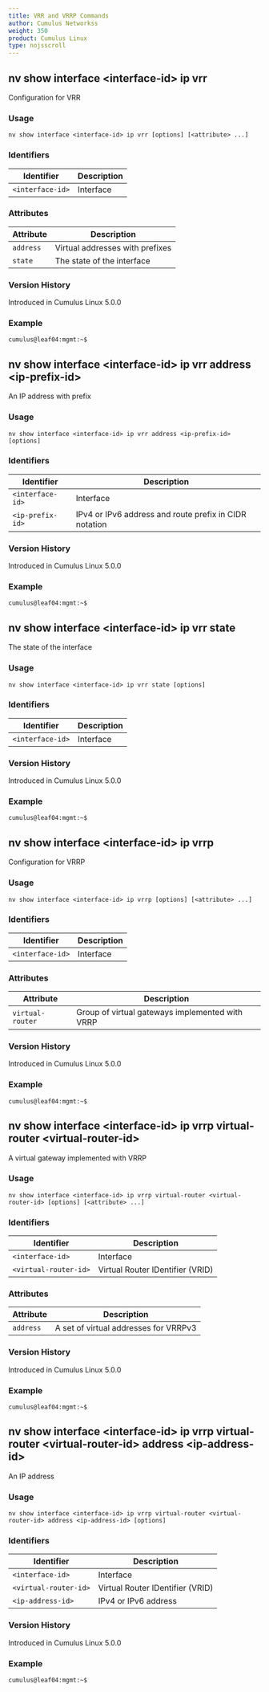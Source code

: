 ```yaml
---
title: VRR and VRRP Commands
author: Cumulus Networkss
weight: 350
product: Cumulus Linux
type: nojsscroll
---
```

## nv show interface <interface-id\> ip vrr

Configuration for VRR

### Usage

`nv show interface <interface-id> ip vrr [options] [<attribute> ...]`

### Identifiers

| Identifier |  Description   |
| --------- | -------------- |
| `<interface-id>`    |    Interface |

### Attributes

| Attribute |  Description   |
| --------- | -------------- |
| `address`  | Virtual addresses with prefixes
| `state`  | The state of the interface

### Version History

Introduced in Cumulus Linux 5.0.0

### Example

```
cumulus@leaf04:mgmt:~$ 
```

## nv show interface \<interface-id\> ip vrr address \<ip-prefix-id\>

An IP address with prefix

### Usage

`nv show interface <interface-id> ip vrr address <ip-prefix-id> [options]`

### Identifiers

| Identifier |  Description   |
| --------- | -------------- |
| `<interface-id>`    |    Interface |
| `<ip-prefix-id>`| IPv4 or IPv6 address and route prefix in CIDR notation|

### Version History

Introduced in Cumulus Linux 5.0.0

### Example

```
cumulus@leaf04:mgmt:~$ 
```

## nv show interface \<interface-id\> ip vrr state

The state of the interface

### Usage

`nv show interface <interface-id> ip vrr state [options]`

### Identifiers

| Identifier |  Description   |
| --------- | -------------- |
| `<interface-id>`    |    Interface |

### Version History

Introduced in Cumulus Linux 5.0.0

### Example

```
cumulus@leaf04:mgmt:~$ 
```

## nv show interface \<interface-id\> ip vrrp

Configuration for VRRP

### Usage

`nv show interface <interface-id> ip vrrp [options] [<attribute> ...]`

### Identifiers

| Identifier |  Description   |
| --------- | -------------- |
| `<interface-id>`    |    Interface |

### Attributes

| Attribute |  Description   |
| --------- | -------------- |
| `virtual-router`   | Group of virtual gateways implemented with VRRP|

### Version History

Introduced in Cumulus Linux 5.0.0

### Example

```
cumulus@leaf04:mgmt:~$ 
```

## nv show interface \<interface-id\> ip vrrp virtual-router \<virtual-router-id\>

A virtual gateway implemented with VRRP

### Usage

`nv show interface <interface-id> ip vrrp virtual-router <virtual-router-id> [options] [<attribute> ...]`

### Identifiers

| Identifier |  Description   |
| --------- | -------------- |
| `<interface-id>`    |    Interface |
| `<virtual-router-id>` |  Virtual Router IDentifier (VRID)|

### Attributes

| Attribute |  Description   |
| --------- | -------------- |
| `address`  |     A set of virtual addresses for VRRPv3|

### Version History

Introduced in Cumulus Linux 5.0.0

### Example

```
cumulus@leaf04:mgmt:~$ 
```

## nv show interface \<interface-id\> ip vrrp virtual-router \<virtual-router-id\> address \<ip-address-id\>

An IP address

### Usage

`nv show interface <interface-id> ip vrrp virtual-router <virtual-router-id> address <ip-address-id> [options]`

### Identifiers

| Identifier |  Description   |
| --------- | -------------- |
| `<interface-id>`    |    Interface |
| `<virtual-router-id>`    | Virtual Router IDentifier (VRID) |
| `<ip-address-id>`        | IPv4 or IPv6 address |

### Version History

Introduced in Cumulus Linux 5.0.0

### Example

```
cumulus@leaf04:mgmt:~$ 
```

